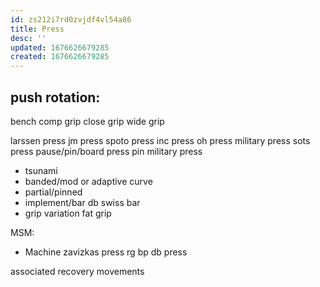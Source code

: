 ```yaml
---
id: zs212i7rd0zvjdf4vl54a86
title: Press
desc: ''
updated: 1676626679285
created: 1676626679285
---
```


## push rotation:
bench
  comp grip
  close grip
  wide grip

  larssen press
  jm press
  spoto press
inc press
oh press
  military press
  sots press
pause/pin/board press
pin military press

+ tsunami
+ banded/mod or adaptive curve
+ partial/pinned
+ implement/bar
  db
  swiss bar
+ grip variation
  fat grip

MSM:
+ Machine
zavizkas press
rg bp
db press

associated recovery movements

